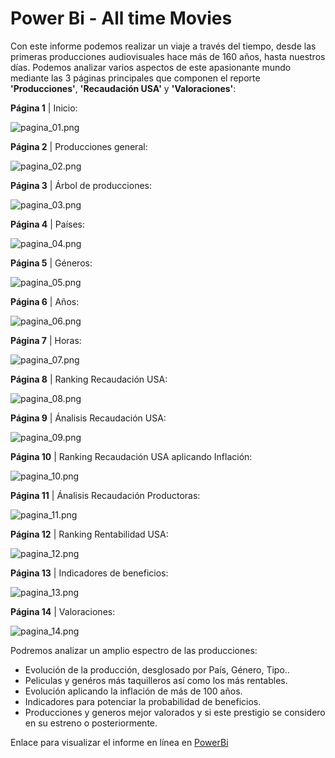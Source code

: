 # Power Bi - All time Movies
 
Con este informe podemos realizar un viaje a través del tiempo, desde las primeras producciones audiovisuales hace más de 160 años, hasta nuestros días. Podemos analizar varios aspectos de este apasionante mundo mediante las 3 páginas principales que componen el reporte **'Producciones'**, **'Recaudación USA'** y **'Valoraciones'**:

  **Página 1** | Inicio:

  ![pagina_01.png](https://github.com/guadano/Power_Bi_TMDB/blob/main/imagenes/pagina_01.png)

  **Página 2** | Producciones general:

  ![pagina_02.png](https://github.com/guadano/Power_Bi_TMDB/blob/main/imagenes/pagina_02.png)

  **Página 3** | Árbol de producciones:

  ![pagina_03.png](https://github.com/guadano/Power_Bi_TMDB/blob/main/imagenes/pagina_03.png)

  **Página 4** | Países:

  ![pagina_04.png](https://github.com/guadano/Power_Bi_TMDB/blob/main/imagenes/pagina_04.png)

  **Página 5** | Géneros:

  ![pagina_05.png](https://github.com/guadano/Power_Bi_TMDB/blob/main/imagenes/pagina_05.png)

  **Página 6** | Años:

  ![pagina_06.png](https://github.com/guadano/Power_Bi_TMDB/blob/main/imagenes/pagina_06.png)

  **Página 7** | Horas:

  ![pagina_07.png](https://github.com/guadano/Power_Bi_TMDB/blob/main/imagenes/pagina_07.png)

  **Página 8** | Ranking Recaudación USA:

  ![pagina_08.png](https://github.com/guadano/Power_Bi_TMDB/blob/main/imagenes/pagina_08.png)

  **Página 9** | Ánalisis Recaudación USA:

  ![pagina_09.png](https://github.com/guadano/Power_Bi_TMDB/blob/main/imagenes/pagina_09.png)

  **Página 10** | Ranking Recaudación USA aplicando Inflación:

  ![pagina_10.png](https://github.com/guadano/Power_Bi_TMDB/blob/main/imagenes/pagina_10.png)

  **Página 11** | Ánalisis Recaudación Productoras:

  ![pagina_11.png](https://github.com/guadano/Power_Bi_TMDB/blob/main/imagenes/pagina_11.png)

  **Página 12** | Ranking Rentabilidad USA:

  ![pagina_12.png](https://github.com/guadano/Power_Bi_TMDB/blob/main/imagenes/pagina_12.png)

  **Página 13** | Indicadores de beneficios:

  ![pagina_13.png](https://github.com/guadano/Power_Bi_TMDB/blob/main/imagenes/pagina_13.png)

  **Página 14** | Valoraciones:

  ![pagina_14.png](https://github.com/guadano/Power_Bi_TMDB/blob/main/imagenes/pagina_14.png)

Podremos analizar un amplio espectro de las producciones:

  - Evolución de la producción, desglosado por País, Género, Tipo..
  - Peliculas y genéros más taquilleros así como los más rentables.
  - Evolución aplicando la inflación de más de 100 años.
  - Indicadores para potenciar la probabilidad de beneficios.
  - Producciones y generos mejor valorados y si este prestigio se considero en su estreno o posteriormente.
  
Enlace para visualizar el informe en línea en [PowerBi](https://app.powerbi.com/view?r=eyJrIjoiNWM5YjcwYTUtOGY1OC00OTlhLTljYjctYzE0ZDAzMWJlY2I3IiwidCI6ImJlYTQyMGRlLTJkNjYtNDZmYy05OTVkLTUxYzYwN2MwOGQxZSIsImMiOjl9)
